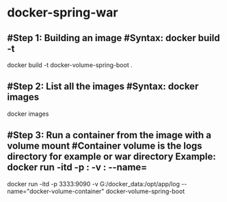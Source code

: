 # docker-spring-war

#Step 1: Building an image
#Syntax: docker build -t <image-name> <location of dockerfile>
-------------------------------------------------------------------
docker build -t docker-volume-spring-boot .

#Step 2: List all the images
#Syntax: docker images
-------------------------------------------------------------------
docker images


#Step 3: Run a container from the image with a volume mount
#Container volume is the logs directory for example or war directory
Example:  docker run -itd  -p <host-port>:<container-port> -v <host-volume-absolute-path>:<container-volume-path>  --name=<container-name> <image-id>
---------------------------------------------------------------------------------------------
docker run -itd  -p 3333:9090  -v G:/docker_data:/opt/app/log --name="docker-volume-container" docker-volume-spring-boot